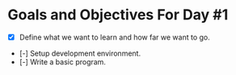# Goals and Objectives For Day #1

- [x] Define what we want to learn and how far we want to go.
- [-] Setup development environment.
- [-] Write a basic program.